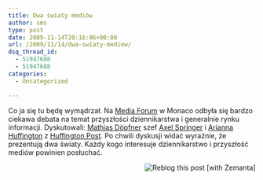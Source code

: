 ```yaml
---
title: Dwa światy mediów
author: sms
type: post
date: 2009-11-14T20:16:06+00:00
url: /2009/11/14/dwa-swiaty-mediow/
dsq_thread_id:
  - 51947688
  - 51947688
categories:
  - Uncategorized

---
```

Co ja się tu będę wymądrzał. Na [Media Forum][1] w Monaco odbyła się bardzo ciekawa debata na temat przyszłości dziennikarstwa i generalnie rynku informacji. Dyskutowali: [Mathias Döpfner][2] szef <a class="zem_slink" href="http://www.axelspringer.com/" title="Axel Springer AG" rel="homepage">Axel Springer</a> i [Arianna Huffington][3] z <a class="zem_slink" href="http://www.huffingtonpost.com/" title="The Huffington Post" rel="homepage">Huffington Post</a>. Po chwili dyskusji widać wyraźnie, że prezentują dwa światy. Każdy kogo interesuje dziennikarstwo i przyszłość mediów powinien posłuchać.



<div class="zemanta-pixie" style="margin-top:10px;height:15px">
  <a class="zemanta-pixie-a" href="http://reblog.zemanta.com/zemified/3d78d5e4-5537-45ee-94b6-ef2ec78d67bb/" title="Reblog this post [with Zemanta]"><img class="zemanta-pixie-img" src="http://img.zemanta.com/reblog_e.png?x-id=3d78d5e4-5537-45ee-94b6-ef2ec78d67bb" alt="Reblog this post [with Zemanta]" style="border:none;float:right" /></a><span class="zem-script more-related pretty-attribution"></span>
</div>

 [1]: http://www.monacomediaforum.org/
 [2]: http://en.wikipedia.org/wiki/Mathias_D%C3%B6pfner
 [3]: http://en.wikipedia.org/wiki/Arianna_Huffington